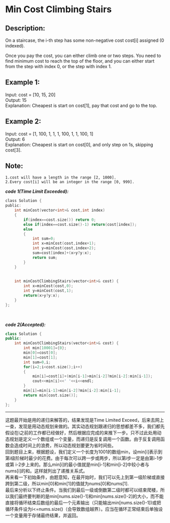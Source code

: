 Min Cost Climbing Stairs
=================
Description:
----------------
 On a staircase, the i-th step has some non-negative cost cost[i] assigned (0 indexed).

Once you pay the cost, you can either climb one or two steps. You need to find minimum cost to reach the top of the floor, and you can either start from the step with index 0, or the step with index 1.

Example 1:
-------------
Input: cost = [10, 15, 20]<br>
Output: 15<br>
Explanation: Cheapest is start on cost[1], pay that cost and go to the top.<br>

Example 2:
-----------------
Input: cost = [1, 100, 1, 1, 1, 100, 1, 1, 100, 1]<br>
Output: 6<br>
Explanation: Cheapest is start on cost[0], and only step on 1s, skipping cost[3].<br>

Note:
----------------
    1.cost will have a length in the range [2, 1000].
    2.Every cost[i] will be an integer in the range [0, 999].





***code 1(Time Limit Exceeded):***

```c
class Solution {
public:
    int minCost(vector<int>& cost,int index)
    {
        if(index==cost.size()) return 0;
        else if(index==cost.size()-1) return(cost[index]);
        else
        {
            int sum=0;
            int x=minCost(cost,index+1);
            int y=minCost(cost,index+2);
            sum=cost[index]+(x>y?y:x);
            return sum;
        }
    }
    
    
    int minCostClimbingStairs(vector<int>& cost) {
        int x=minCost(cost,0);
        int y=minCost(cost,1);
        return(x>y?y:x);
    }
};
```            
<br>

***code 2(Accepted):***

```cpp
class Solution {
public:
    int minCostClimbingStairs(vector<int>& cost) {
        int min[10001]={0};
        min[0]=cost[0];
        min[1]=cost[1];
        int sum=0,i;
        for(i=2;i<cost.size();i++)
        {
            min[i]=cost[i]+(min[i-1]>min[i-2]?min[i-2]:min[i-1]);
            cout<<min[i]<<' '<<i<<endl;
        }
        min[i]=min[i-1]>min[i-2]?min[i-2]:min[i-1];
        return min[cost.size()];
    }
};
```
***********************************
这题最开始是用的递归来解答的，结果发现是Time Limited Exceed，后来去网上一查，发现是用动态规划来做的。其实动态规划跟递归的思想都差不多，我们都先假设在i之前的工作都已经做好，然后根据应完成的来推下一步。只不过此处用动态规划是定义一个数组或一个变量，而递归是反复调用一个函数。由于反复调用函数会造成时间上的浪费，所以动态规划要更为省时间些。<br>
回到题目上来，根据题设，我们定义一个长度为1001的数组min，设min[i]表示到第i级阶梯时最少的花费。由于每次可以跨一步或两步，所以第i步一定是由第i-1步或第
i-2步上来的。那么min[i]的最小值就是min[i-1]和min[i-2]中较小者与nums[i]的和。这样就列出了递推关系式。<br>
再来看一下初始条件，由题意知，在最开始时，我们可以先上到第一级阶梯或直接跨到第二级，所以min[0]和min[1]的值就为nums[0]和nums[1].<br>
最后来分析以下终止条件。当我们到最后一级或倒数第二级时都可以结束爬楼，所以我们最终要判断的是min[nums.size()-1]和min[nums.size()-2]的大小，而不能直接将循环结束后数组的最后一个元素输出（只能输出min[nums.size()-1])或把循环条件设为i<=nums.size()（会导致数组越界）。应当在循环正常结束后单独设一个变量用于存储最终结果，并返回。
